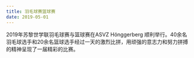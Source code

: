 ```yaml
---
title: 羽毛球赛篮球赛
date: 2019-05-01
---
```


2019年苏黎世学联羽毛球赛与篮球赛在ASVZ Hönggerberg 顺利举行。40余名羽毛球选手和20余名篮球选手经过一天的激烈比拼，用顽强的意志力和努力拼搏的精神呈现了一届精彩的比赛。